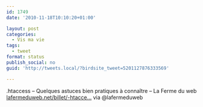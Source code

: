 ```yaml
---
id: 1749
date: '2010-11-18T10:10:20+01:00'

layout: post
categories:
  - Vis ma vie
tags:
  - tweet
format: status
publish_social: no
guid: 'http://tweets.local/?birdsite_tweet=5201127876333569'

---
```


.htaccess – Quelques astuces bien pratiques à connaître – La Ferme du web [lafermeduweb.net/billet/-htacce…](http://www.lafermeduweb.net/billet/-htaccess-quelques-astuces-bien-pratiques-a-connaitre-981.html) via @lafermeduweb